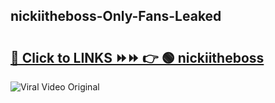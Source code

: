 
 ## nickiitheboss-Only-Fans-Leaked

# <h2><a href="https://clipsfans.com/nickiitheboss&ref=git">🔗 Click to LINKS ⏩⏩ 👉 🟢 nickiitheboss </a></h2>

<a href="https://clipsfans.com/nickiitheboss&ref=git" rel="nofollow" data-target="animated-image.originalLink"><img src="https://i.ibb.co.com/xMMVF88/686577567.gif" alt="Viral Video Original" style="max-width: 100%; display: inline-block;" data-target="animated-image.originalImage"></a>
